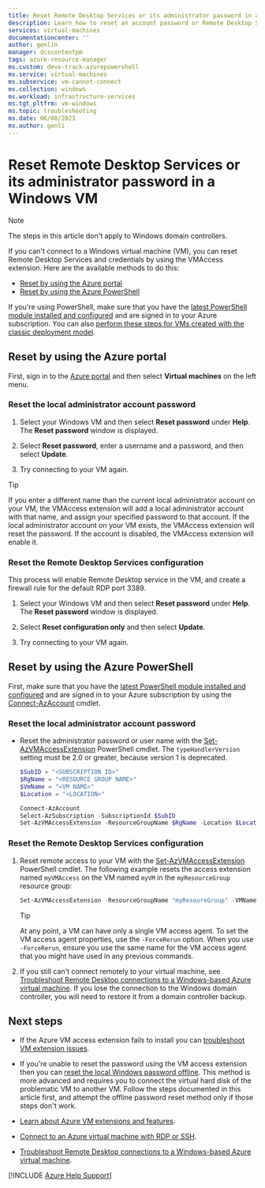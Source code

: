 ```yaml
---
title: Reset Remote Desktop Services or its administrator password in a Windows VM
description: Learn how to reset an account password or Remote Desktop Services on a Windows VM by using the Azure portal or Azure PowerShell.
services: virtual-machines
documentationcenter: ''
author: genlin
manager: dcscontentpm
tags: azure-resource-manager
ms.custom: devx-track-azurepowershell
ms.service: virtual-machines
ms.subservice: vm-cannot-connect
ms.collection: windows
ms.workload: infrastructure-services
ms.tgt_pltfrm: vm-windows
ms.topic: troubleshooting
ms.date: 06/08/2023
ms.author: genli
---
```

# Reset Remote Desktop Services or its administrator password in a Windows VM

> [!NOTE]
> The steps in this article don't apply to Windows domain controllers.

If you can't connect to a Windows virtual machine (VM), you can reset Remote Desktop Services and credentials by using the VMAccess extension. Here are the available methods to do this:

- [Reset by using the Azure portal](#reset-by-using-the-azure-portal)
- [Reset by using the Azure PowerShell](#reset-by-using-the-azure-powershell)

If you're using PowerShell, make sure that you have the [latest PowerShell module installed and configured](/powershell/azure/) and are signed in to your Azure subscription. You can also [perform these steps for VMs created with the classic deployment model](/previous-versions/azure/virtual-machines/windows/classic/reset-rdp).

## Reset by using the Azure portal

First, sign in to the [Azure portal](https://portal.azure.com) and then select **Virtual machines** on the left menu.

### **Reset the local administrator account password**

1. Select your Windows VM and then select **Reset password** under **Help**. The **Reset password** window is displayed.

2. Select **Reset password**, enter a username and a password, and then select **Update**.

3. Try connecting to your VM again.

> [!TIP]
> If you enter a different name than the current local administrator account on your VM, the VMAccess extension will add a local administrator account with that name, and assign your specified password to that account. If the local administrator account on your VM exists, the VMAccess extension will reset the password. If the account is disabled, the VMAccess extension will enable it.

### **Reset the Remote Desktop Services configuration**

This process will enable Remote Desktop service in the VM, and create a firewall rule for the default RDP port 3389.

1. Select your Windows VM and then select **Reset password** under **Help**. The **Reset password** window is displayed.

2. Select **Reset configuration only** and then select **Update**.

3. Try connecting to your VM again.

## Reset by using the Azure PowerShell

First, make sure that you have  the [latest PowerShell module installed and configured](/powershell/azure/) and are signed in to your Azure subscription by using the [Connect-AzAccount](/powershell/module/az.accounts/connect-azaccount) cmdlet.

### **Reset the local administrator account password**

- Reset the administrator password or user name with the [Set-AzVMAccessExtension](/powershell/module/az.compute/set-azvmaccessextension) PowerShell cmdlet. The `typeHandlerVersion` setting must be 2.0 or greater, because version 1 is deprecated.

    ```powershell
    $SubID = "<SUBSCRIPTION ID>" 
    $RgName = "<RESOURCE GROUP NAME>" 
    $VmName = "<VM NAME>" 
    $Location = "<LOCATION>" 
 
    Connect-AzAccount 
    Select-AzSubscription -SubscriptionId $SubID 
    Set-AzVMAccessExtension -ResourceGroupName $RgName -Location $Location -VMName $VmName -Credential (get-credential) -typeHandlerVersion "2.0" -Name VMAccessAgent 
    ```
### **Reset the Remote Desktop Services configuration**

1. Reset remote access to your VM with the [Set-AzVMAccessExtension](/powershell/module/az.compute/set-azvmaccessextension) PowerShell cmdlet. The following example resets the access extension named `myVMAccess` on the VM named `myVM` in the `myResourceGroup` resource group:

    ```powershell
    Set-AzVMAccessExtension -ResourceGroupName "myResoureGroup" -VMName "myVM" -Name "myVMAccess" -Location WestUS -typeHandlerVersion "2.0" -ForceRerun $true
    ```

    > [!TIP]
    > At any point, a VM can have only a single VM access agent. To set the VM access agent properties, use the `-ForceRerun` option. When you use `-ForceRerun`, ensure you use the same name for the VM access agent that you might have used in any previous commands.

1. If you still can't connect remotely to your virtual machine, see [Troubleshoot Remote Desktop connections to a Windows-based Azure virtual machine](troubleshoot-rdp-connection.md). If you lose the connection to the Windows domain controller, you will need to restore it from a domain controller backup.

## Next steps

- If the Azure VM access extension fails to install you can [troubleshoot VM extension issues](/azure/virtual-machines/extensions/troubleshoot?toc=/azure/virtual-machines/windows/toc.json).

- If you're unable to reset the password using the VM access extension then you can [reset the local Windows password offline](reset-local-password-without-agent.md?toc=%2fazure%2fvirtual-machines%2fwindows%2ftoc.json). This method is more advanced and requires you to connect the virtual hard disk of the problematic VM to another VM. Follow the steps documented in this article first, and attempt the offline password reset method only if those steps don't work.

- [Learn about Azure VM extensions and features](/azure/virtual-machines/extensions/features-windows).

- [Connect to an Azure virtual machine with RDP or SSH](/previous-versions/azure/dn535788(v=azure.100)).

- [Troubleshoot Remote Desktop connections to a Windows-based Azure virtual machine](troubleshoot-rdp-connection.md?toc=%2fazure%2fvirtual-machines%2fwindows%2ftoc.json).

[!INCLUDE [Azure Help Support](../../includes/azure-help-support.md)]
